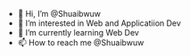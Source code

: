 - 👋 Hi, I’m @Shuaibwuw
- 👀 I’m interested in Web and Applicatiion Dev
- 🌱 I’m currently learning Web Dev
- 📫 How to reach me @Shuaibwuw

<!---
Shuaibwuw/Shuaibwuw is a ✨ special ✨ repository because its `README.md` (this file) appears on your GitHub profile.
You can click the Preview link to take a look at your changes.
--->

